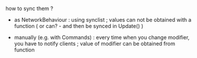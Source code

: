 
how to sync them ?

- as NetworkBehaviour : using synclist ; values can not be obtained with a function ( or can? - and then be synced in Update() )

- manually (e.g. with Commands) : every time when you change modifier, you have to notify clients ; value of modifier can be obtained from function

